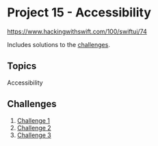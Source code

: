 # Project 15 - Accessibility

https://www.hackingwithswift.com/100/swiftui/74

Includes solutions to the [challenges](https://www.hackingwithswift.com/books/ios-swiftui/accessibility-wrap-up).

## Topics

Accessibility

## Challenges

1. [Challenge 1](https://github.com/bashubb/100-days-of-swiftUI/tree/main/19-Project15/Challenges/challenge1)
2. [Challenge 2](https://github.com/bashubb/100-days-of-swiftUI/tree/main/19-Project15/Challenges/challenge2)
3. [Challenge 3](https://github.com/bashubb/100-days-of-swiftUI/tree/main/19-Project15/Challenges/challenge3)
